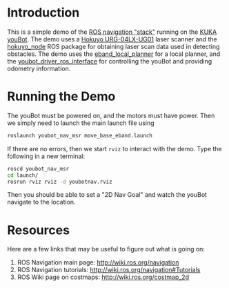 Introduction
============

This is a simple demo of the
[ROS navigation "stack"](http://wiki.ros.org/navigation) running on the
[KUKA youBot](http://www.kuka-labs.com/en/service_robotics/research_education/youbot/).
The demo uses a
[Hokuyo URG-04LX-UG01](http://www.hokuyo-aut.jp/02sensor/07scanner/download/products/urg-04lx-ug01/)
laser scanner and the [hokuyo_node](http://wiki.ros.org/hokuyo_node) ROS package
for obtaining laser scan data used in detecting obstacles. The demo uses the
[eband_local_planner](http://wiki.ros.org/eband_local_planner) for a local
planner, and the
[youbot_driver_ros_interface](https://github.com/youbot/youbot_driver_ros_interface)
for controlling the youBot and providing odometry information.


Running the Demo
================

The youBot must be powered on, and the motors must have power. Then we simply
need to launch the main launch file using

```bash
roslaunch youbot_nav_msr move_base_eband.launch
```

If there are no errors, then we start `rviz` to interact with the demo. Type the
following in a new terminal:

```bash
roscd youbot_nav_msr
cd launch/
rosrun rviz rviz -d youbotnav.rviz
```

Then you should be able to set a "2D Nav Goal" and watch the youBot navigate to
the location.


Resources
=========

Here are a few links that may be useful to figure out what is going on:

1. ROS Navigation main page: http://wiki.ros.org/navigation
2. ROS Navigation tutorials: http://wiki.ros.org/navigation#Tutorials
3. ROS Wiki page on costmaps: http://wiki.ros.org/costmap_2d

